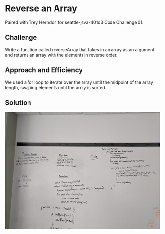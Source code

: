 # Reverse an Array
Paired with Trey Herndon for seattle-java-401d3 Code Challenge 01.

## Challenge
Write a function called reverseArray that takes in an array as an argument and returns an array with the elements in reverse order. 

## Approach and Efficiency
We used a for loop to iterate over the array until the midpoint of the array length, swaping elements until the array is sorted. 

## Solution
<img src="assets\array_reverse.jpg">